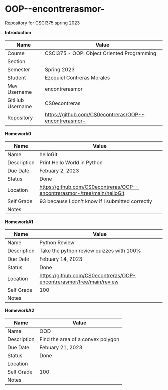# OOP--encontrerasmor-
Repository for CSCI375 spring 2023

**Introduction**

Name | Value
--- | ---
Course | CSCI375 - OOP: Object Oriented Programming
Section |
Semester | Spring 2023
Student | Ezequiel Contreras Morales
Mav Username | encontrerasmor
GitHub Username | CS0econtreras
Repository | https://github.com/CS0econtreras/OOP--encontrerasmor-

**Homework0**

Name | Value
--- | ---
Name | helloGit
Description | Print Hello World in Python
Due Date |  Febuary 2, 2023
Status  | Done
Location | https://github.com/CS0econtreras/OOP--encontrerasmor-/tree/main/helloGit
Self Grade | 93 because I don't know if I submitted correctly
Notes |

**HomeworkA1**

Name | Value
--- | ---
Name | Python Review
Description | Take the python review quizzes with 100%
Due Date |  Febuary 14, 2023
Status  | Done
Location | https://github.com/CS0econtreras/OOP-encontrerasmor/tree/main/review
Self Grade | 100
Notes |

**HomeworkA2**

Name | Value
--- | ---
Name | OOD
Description | Find the area of a convex polygon
Due Date |  Febuary 21, 2023
Status  | Done
Location | 
Self Grade | 100
Notes |